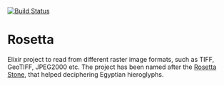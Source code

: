 [![Build Status](https://travis-ci.org/Kalimaha/rosetta.svg?branch=master)](https://travis-ci.org/Kalimaha/rosetta)

# Rosetta

Elixir project to read from different raster image formats, such as TIFF, GeoTIFF, JPEG2000 etc. The project has been named after the [Rosetta Stone](https://en.wikipedia.org/wiki/Rosetta_Stone), that helped deciphering Egyptian hieroglyphs.
